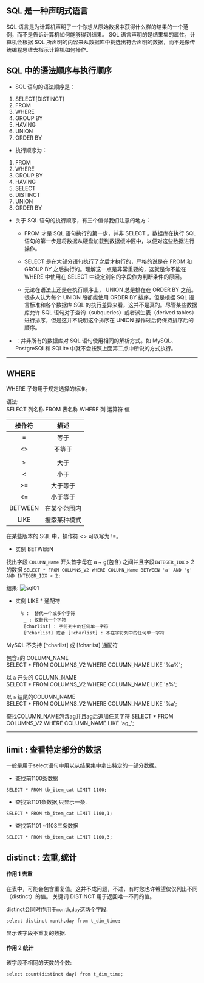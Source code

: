 ## SQL 是一种声明式语言
SQL 语言是为计算机声明了一个你想从原始数据中获得什么样的结果的一个范例，而不是告诉计算机如何能够得到结果。
SQL 语言声明的是结果集的属性，计算机会根据 SQL 所声明的内容来从数据库中挑选出符合声明的数据，而不是像传统编程思维去指示计算机如何操作。

## SQL 中的语法顺序与执行顺序

* SQL 语句的语法顺序是：
1.	SELECT[DISTINCT]
2.	FROM
3.	WHERE
4.	GROUP BY
5.	HAVING
6.	UNION
7.	ORDER BY
* 执行顺序为：
1.	FROM
2.	WHERE
3.	GROUP BY
4.	HAVING
5.	SELECT
6.	DISTINCT
7.	UNION
8.	ORDER BY

* 关于 SQL 语句的执行顺序，有三个值得我们注意的地方：
    * FROM 才是 SQL 语句执行的第一步，并非 SELECT 。数据库在执行 SQL 语句的第一步是将数据从硬盘加载到数据缓冲区中，以便对这些数据进行操作。
    * SELECT 是在大部分语句执行了之后才执行的，严格的说是在 FROM 和 GROUP BY 之后执行的。理解这一点是非常重要的，这就是你不能在 WHERE 中使用在             SELECT 中设定别名的字段作为判断条件的原因。

    * 无论在语法上还是在执行顺序上， UNION 总是排在在 ORDER BY 之前。很多人认为每个 UNION 段都能使用 ORDER BY 排序，但是根据 SQL 语言标准和各个数据库 SQL 的执行差异来看，这并不是真的。尽管某些数据库允许 SQL 语句对子查询（subqueries）或者派生表（derived tables）进行排序，但是这并不说明这个排序在 UNION 操作过后仍保持排序后的顺序。
* ：并非所有的数据库对 SQL 语句使用相同的解析方式。如 MySQL、PostgreSQL和 SQLite 中就不会按照上面第二点中所说的方式执行。


---------------------------

##  WHERE 

WHERE 子句用于规定选择的标准。

语法: <br>
         SELECT 列名称 FROM 表名称 WHERE 列 运算符 值
         
  |操作符|描述|
  |:---:|:--:|
  |=|等于|
  |<>|不等于|
  |||
   |>|大于|
|<|小于|
|>=|大于等于|
|<=|小于等于|
|BETWEEN|在某个范围内|
|LIKE|搜索某种模式|

在某些版本的 SQL 中，操作符 <> 可以写为 !=。

* 实例 BETWEEN 

找出字段  `COLUMN_Name` 开头首字母在 a ~ g(包含) 之间并且字段`INTEGER_IDX` > 2 的数据
`SELECT * FROM COLUMNS_V2 WHERE COLUMN_Name BETWEEN 'a' AND 'g' AND INTEGER_IDX > 2;`

结果:
![sql01]()

* 实例  LIKE
      * 通配符
      
      	% :  替代一个或多个字符
         _ : 仅替代一个字符
         [charlist] : 字符列中的任何单一字符
         [^charlist] 或者 [!charlist] : 不在字符列中的任何单一字符
         
 MySQL 不支持 [^charlist] 或 [!charlist] 通配符
 
包含`a`的 COLUMN_NAME <br>
SELECT * FROM COLUMNS_V2 WHERE COLUMN_NAME LIKE  '%a%';

以 `a` 开头的 COLUMN_NAME <br>
SELECT * FROM COLUMNS_V2 WHERE COLUMN_NAME LIKE  'a%';

以 `a` 结尾的COLUMN_NAME <br>
SELECT * FROM COLUMNS_V2 WHERE COLUMN_NAME LIKE  '%a';

查找COLUMN_NAME包含ag并且ag后追加任意字符
SELECT * FROM COLUMNS_V2 WHERE COLUMN_NAME LIKE  'ag_';

















----------------------------

##  limit : 查看特定部分的数据

 一般是用于select语句中用以从结果集中拿出特定的一部分数据。

* 查找前1100条数据

`SELECT * FROM tb_item_cat LIMIT 1100;`

* 查找第1101条数据,只显示一条.

`SELECT * FROM tb_item_cat LIMIT 1100,1;`

* 查找第1101 ~1103三条数据

`SELECT * FROM tb_item_cat LIMIT 1100,3;`

## distinct : 去重,统计

#### 作用 1  去重

在表中，可能会包含重复值。这并不成问题，不过，有时您也许希望仅仅列出不同（distinct）的值。
关键词 DISTINCT 用于返回唯一不同的值。

distinct会同时作用于`month`,`day`这两个字段.

`select distinct month,day from t_dim_time;`

显示该字段不重复的数据.

#### 作用 2 统计

该字段不相同的天数的个数:

`select count(distinct day) from t_dim_time;`



